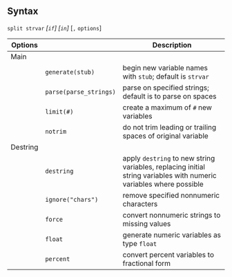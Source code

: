## Syntax

`split strvar` _\[`if`\] \[`in`\]_ \[`,`
`options`\]

| Options  |                        | Description                                                                                                        |
|----------|------------------------|--------------------------------------------------------------------------------------------------------------------|
| Main     |                        |                                                                                                                    |
|          | `generate(stub)`       | begin new variable names with `stub`; default is `strvar`                                                          |
|          | `parse(parse_strings)` | parse on specified strings; default is to parse on spaces                                                          |
|          | `limit(#)`             | create a maximum of `#` new variables                                                                              |
|          | `notrim`               | do not trim leading or trailing spaces of original variable                                                        |
| Destring |                        |                                                                                                                    |
|          | `destring`             | apply `destring` to new string variables, replacing initial string variables with numeric variables where possible |
|          | `ignore("chars")`  | remove specified nonnumeric characters                                                                             |
|          | `force`                | convert nonnumeric strings to missing values                                                                       |
|          | `float`                | generate numeric variables as type `float`                                                                         |
|          | `percent`              | convert percent variables to fractional form                                                                       |

